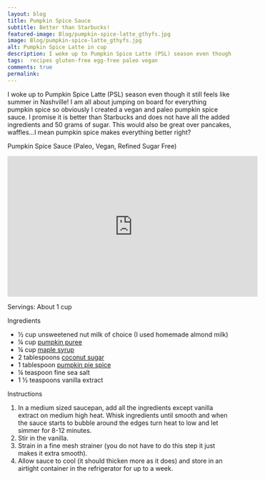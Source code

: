 ```yaml
---
layout: blog
title: Pumpkin Spice Sauce
subtitle: Better than Starbucks!
featured-image: Blog/pumpkin-spice-latte_gthyfs.jpg
image: Blog/pumpkin-spice-latte_gthyfs.jpg
alt: Pumpkin Spice Latte in cup
description: I woke up to Pumpkin Spice Latte (PSL) season even though it still feels like summer in Nashville! I am all about jumping on board for everything pumpkin spice so obviously I created a vegan and paleo pumpkin spice sauce.
tags:  recipes gluten-free egg-free paleo vegan
comments: true
permalink:
---
```

I woke up to Pumpkin Spice Latte (PSL) season even though it still feels like summer in Nashville! I am all about jumping on board for everything pumpkin spice so obviously I created a vegan and paleo pumpkin spice sauce. I promise it is better than Starbucks and does not have all the added ingredients and 50 grams of sugar. This would also be great over pancakes, waffles...I mean pumpkin spice makes everything better right?

Pumpkin Spice Sauce (Paleo, Vegan, Refined Sugar Free)

<div class="video-responsive">
<iframe width="560" height="315" src="https://www.youtube.com/embed/PdELXxHrOnw" frameborder="0" allow="accelerometer; autoplay; encrypted-media; gyroscope; picture-in-picture" allowfullscreen></iframe>
</div>


Servings: About 1 cup

Ingredients
* ½ cup unsweetened nut milk of choice (I used homemade almond milk)
* ¼ cup [pumpkin puree](https://amzn.to/3aWISFq)
* ¼ cup [maple syrup](https://amzn.to/2YAkjcy)
* 2 tablespoons [coconut sugar](https://amzn.to/3livGQ5)
* 1 tablespoon [pumpkin pie spice](https://amzn.to/31tt4a1)
* ¼ teaspoon fine sea salt
* 1 ½ teaspoons vanilla extract

Instructions
1. In a medium sized saucepan, add all the ingredients except vanilla extract on medium high heat. Whisk ingredients until smooth and when the sauce starts to bubble around the edges turn heat to low and let simmer for 8-12 minutes.
2. Stir in the vanilla.
3. Strain in a fine mesh strainer (you do not have to do this step it just makes it extra smooth).
4. Allow sauce to cool (it should thicken more as it does) and store in an airtight container in the refrigerator for up to a week.
